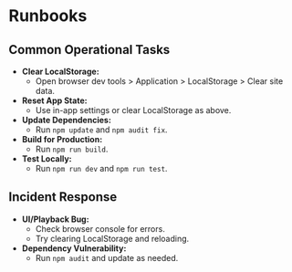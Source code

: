 # Runbooks

## Common Operational Tasks
- **Clear LocalStorage:**
  - Open browser dev tools > Application > LocalStorage > Clear site data.
- **Reset App State:**
  - Use in-app settings or clear LocalStorage as above.
- **Update Dependencies:**
  - Run `npm update` and `npm audit fix`.
- **Build for Production:**
  - Run `npm run build`.
- **Test Locally:**
  - Run `npm run dev` and `npm run test`.

## Incident Response
- **UI/Playback Bug:**
  - Check browser console for errors.
  - Try clearing LocalStorage and reloading.
- **Dependency Vulnerability:**
  - Run `npm audit` and update as needed.
